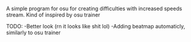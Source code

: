 A simple program for osu for creating difficulties with increased speeds stream. Kind of inspired by osu trainer

TODO:
-Better look (rn it looks like shit lol)
-Adding beatmap automaticly, similarly to osu trainer 
